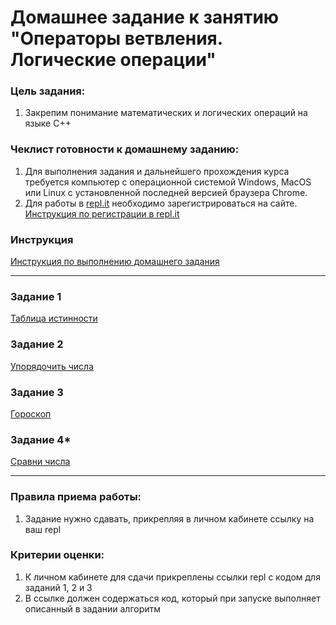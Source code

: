 
# Домашнее задание к занятию "Операторы ветвления. Логические операции"

### Цель задания:

1. Закрепим понимание математических и логических операций на языке С++

### Чеклист готовности к домашнему заданию:

1. Для выполнения задания и дальнейшего прохождения курса требуется компьютер с операционной системой Windows, MacOS или Linux с установленной последней версией браузера Chrome.
2. Для работы в [repl.it](https://repl.it/) необходимо зарегистрироваться на сайте. [Инструкция по регистрации в repl.it](https://github.com/netology-code/cpps-homeworks/tree/main/common/replit)

### Инструкция

[Инструкция по выполнению домашнего задания](https://github.com/netology-code/cpps-homeworks/blob/main/common/readme.md)

------

### Задание 1
[Таблица истинности](https://github.com/netology-code/cpps-homeworks/tree/main/1.2/1.2.1)

### Задание 2
[Упорядочить числа](https://github.com/netology-code/cpps-homeworks/tree/main/1.2/1.2.2)

### Задание 3
[Гороскоп](https://github.com/netology-code/cpps-homeworks/tree/main/1.2/1.2.3)

### Задание 4*
[Сравни числа](https://github.com/netology-code/cpps-homeworks/tree/main/1.2/1.2.4)

------

### Правила приема работы:

1. Задание нужно сдавать, прикрепляя в личном кабинете ссылку на ваш repl

### Критерии оценки:

1. К личном кабинете для сдачи прикреплены ссылки repl с кодом для заданий 1, 2 и 3
2. В ссылке должен содержаться код, который при запуске выполняет описанный в задании алгоритм

